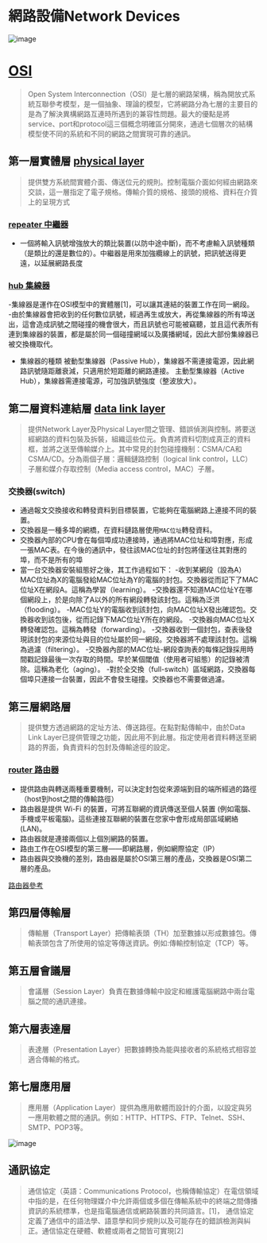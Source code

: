 # 網路設備Network Devices
![image](https://user-images.githubusercontent.com/90738394/138015854-b2fe071c-cdf2-4a18-8430-50c8e04b68eb.png)
# [OSI](https://ithelp.ithome.com.tw/articles/10234845)
> Open System Interconnection（OSI）是七層的網路架構，稱為開放式系統互聯參考模型，是一個抽象、理論的模型，它將網路分為七層的主要目的是為了解決異構網路互連時所遇到的兼容性問題。最大的優點是將service、port和protocol這三個概念明確區分開來，通過七個層次的結構模型使不同的系統和不同的網路之間實現可靠的通訊。
## 第一層實體層 [physical layer](https://zh.wikipedia.org/wiki/%E7%89%A9%E7%90%86%E5%B1%82)
> 提供雙方系統間實體介面、傳送位元的規則。控制電腦介面如何經由網路來交談，這一層指定了電子規格。傳輸介質的規格、接頭的規格、資料在介質上的呈現方式
### [repeater 中繼器](https://zh.wikipedia.org/wiki/%E4%B8%AD%E7%BB%A7%E5%99%A8)
- 一個將輸入訊號增強放大的類比裝置(以防中途中斷)，而不考慮輸入訊號種類（是類比的還是數位的）。中繼器是用來加強纜線上的訊號，把訊號送得更遠，以延展網路長度
### [hub 集線器](https://zh.wikipedia.org/wiki/%E9%9B%86%E7%B7%9A%E5%99%A8)
-集線器是運作在OSI模型中的實體層[1]，可以讓其連結的裝置工作在同一網段。
-由於集線器會把收到的任何數位訊號，經過再生或放大，再從集線器的所有埠送出，這會造成訊號之間碰撞的機會很大，而且訊號也可能被竊聽，並且這代表所有連到集線器的裝置，都是屬於同一個碰撞網域以及廣播網域，因此大部份集線器已被交換機取代。
- 集線器的種類 被動型集線器（Passive Hub），集線器不需連接電源，因此網路訊號隨距離衰減，只適用於短距離的網路連接。
主動型集線器（Active Hub），集線器需連接電源，可加強訊號強度（整波放大）。

## 第二層資料連結層 [data link layer](https://zh.wikipedia.org/wiki/%E6%95%B0%E6%8D%AE%E9%93%BE%E8%B7%AF%E5%B1%82)
> 提供Network Layer及Physical Layer間之管理、錯誤偵測與控制。將要送經網路的資料包裝及拆裝，組織這些位元。負責將資料切割成真正的資料框，並將之送至傳輸媒介上。其中常見的封包碰撞機制：CSMA/CA和CSMA/CD。分為兩個子層：邏輯鏈路控制（logical link control，LLC）子層和媒介存取控制（Media access control，MAC）子層。
### 交換器(switch)
- 通過報文交換接收和轉發資料到目標裝置，它能夠在電腦網路上連接不同的裝置。
- 交換器是一種多埠的網橋，在資料鏈路層使用`MAC位址`轉發資料。
- 交換器內部的CPU會在每個埠成功連接時，通過將MAC位址和埠對應，形成一張MAC表。在今後的通訊中，發往該MAC位址的封包將僅送往其對應的埠，而不是所有的埠
- 當一台交換器安裝組態好之後，其工作過程如下：
   -收到某網段（設為A）MAC位址為X的電腦發給MAC位址為Y的電腦的封包。交換器從而記下了MAC位址X在網段A。這稱為學習（learning）。
   -交換器還不知道MAC位址Y在哪個網段上，於是向除了A以外的所有網段轉發該封包。這稱為泛洪（flooding）。
   -MAC位址Y的電腦收到該封包，向MAC位址X發出確認包。交換器收到該包後，從而記錄下MAC位址Y所在的網段。
   -交換器向MAC位址X轉發確認包。這稱為轉發（forwarding）。
   -交換器收到一個封包，查表後發現該封包的來源位址與目的位址屬於同一網段。交換器將不處理該封包。這稱為過濾（filtering）。
   -交換器內部的MAC位址-網段查詢表的每條記錄採用時間戳記錄最後一次存取的時間。早於某個閾值（使用者可組態）的記錄被清除。這稱為老化（aging）。
   -對於全交換（full-switch）區域網路，交換器每個埠只連接一台裝置，因此不會發生碰撞。交換器也不需要做過濾。

## 第三層網路層 
> 提供雙方透過網路的定址方法、傳送路徑。在點對點傳輸中，由於Data Link Layer已提供管理之功能，因此用不到此層。指定使用者資料轉送至網路的界面，負責資料的包封及傳輸途徑的設定。
### [router 路由器](https://zh.wikipedia.org/wiki/%E8%B7%AF%E7%94%B1%E5%99%A8)
- 提供路由與轉送兩種重要機制，可以決定封包從來源端到目的端所經過的路徑（host到host之間的傳輸路徑）
- 路由器是提供 Wi-Fi 的裝置，可將互聯網的資訊傳送至個人裝置 (例如電腦、手機或平板電腦)。這些連接互聯網的裝置在您家中會形成局部區域網絡 (LAN)。
- 路由器就是連接兩個以上個別網路的裝置。
- 路由工作在OSI模型的第三層——即網路層，例如網際協定（IP）
- 路由器與交換機的差別，路由器是屬於OSI第三層的產品，交換器是OSI第二層的產品。

[路由器參考](https://24h.pchome.com.tw/prod/DRAN36-A900AV1WC)
## 第四層傳輸層
> 傳輸層（Transport Layer）把傳輸表頭（TH）加至數據以形成數據包。傳輸表頭包含了所使用的協定等傳送資訊。例如:傳輸控制協定（TCP）等。
## 第五層會議層
> 會議層（Session Layer）負責在數據傳輸中設定和維護電腦網路中兩台電腦之間的通訊連接。
## 第六層表達層
> 表達層（Presentation Layer）把數據轉換為能與接收者的系統格式相容並適合傳輸的格式。
## 第七層應用層
> 應用層（Application Layer）提供為應用軟體而設計的介面，以設定與另一應用軟體之間的通訊。例如：HTTP、HTTPS、FTP、Telnet、SSH、SMTP、POP3等。


![image](https://user-images.githubusercontent.com/90738394/138378076-ca9d499b-937b-4bf5-b10b-658b94329f2d.png)


## 通訊協定
> 通信協定（英語：Communications Protocol，也稱傳輸協定）在電信領域中指的是，在任何物理媒介中允許兩個或多個在傳輸系統中的終端之間傳播資訊的系統標準，也是指電腦通信或網路裝置的共同語言。[1]， 通信協定定義了通信中的語法學、語意學和同步規則以及可能存在的錯誤檢測與糾正。通信協定在硬體、軟體或兩者之間皆可實現[2]

